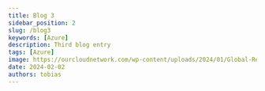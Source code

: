 ```yaml
---
title: Blog 3
sidebar_position: 2
slug: /blog3
keywords: [Azure]
description: Third blog entry
tags: [Azure]
image: https://ourcloudnetwork.com/wp-content/uploads/2024/01/Global-Reader-for-Teams-Devices.png
date: 2024-02-02
authors: tobias
---
```



